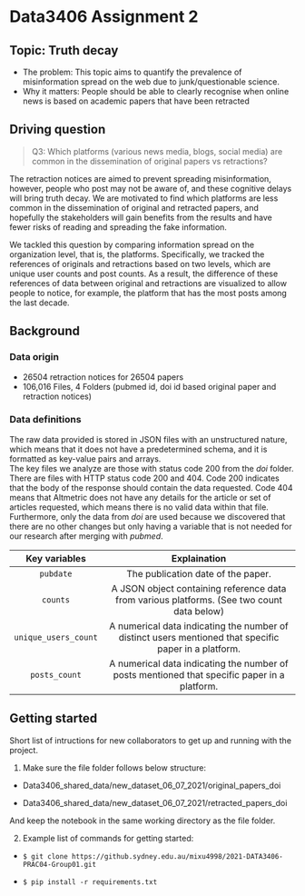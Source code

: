 # Data3406 Assignment 2
## Topic: Truth decay

- The problem: This topic aims to quantify the prevalence of misinformation spread on the web due to junk/questionable science.
- Why it matters: People should be able to clearly recognise when online news is based on academic papers that have been retracted

## Driving question

> Q3: Which platforms (various news media, blogs, social media) are common in the dissemination of original papers vs retractions?


The retraction notices are aimed to prevent spreading misinformation, however, people who post may not be aware of, and these cognitive delays will bring truth decay. We are motivated to find which platforms are less common in the dissemination of original and retracted papers, and hopefully the stakeholders will gain benefits from the results and have fewer risks of reading and spreading the fake information.

We tackled this question by comparing information spread on the organization level, that is, the platforms. Specifically, we tracked the references of originals and retractions based on two levels, which are unique user counts and post counts. As a result, the difference of these references of data between original and retractions are visualized to allow people to notice, for example, the platform that has the most posts among the last decade.


## Background

### Data origin

- 26504 retraction notices for 26504 papers
- 106,016 Files, 4 Folders (pubmed id, doi id based original paper and retraction notices)

### Data definitions
The raw data provided is stored in JSON files with an unstructured nature, which means that it does not have a predetermined schema, and it is formatted as key-value pairs and arrays. <br>
The key files we analyze are those with status code 200 from the *doi* folder. There are files with HTTP status code 200 and 404. Code 200 indicates that the body of the response should contain the data requested. Code 404 means that Altmetric does not have any details for the article or set of articles requested, which means there is no valid data within that file. Furthermore, only the data from *doi* are used because we discovered that there are no other changes but only having a variable that is not needed for our research after merging with *pubmed*.

  |    **Key variables**    |                                             **Explaination**                                          |
  | :---------------------: | :---------------------------------------------------------------------------------------------------: |
  |        `pubdate`        |                                      The publication date of the paper.                               |
  |        `counts`         |       A JSON object containing reference data from various platforms. (See two count data below)      |
  |   `unique_users_count`  | A numerical data indicating the number of distinct users mentioned that specific paper in a platform. |
  |      `posts_count`      |      A numerical data indicating the number of posts mentioned that specific paper in a platform.     |

## Getting started

Short list of intructions for new collaborators to get up and running with the project.

1. Make sure the file folder follows below structure: 

- Data3406_shared_data/new_dataset_06_07_2021/original_papers_doi

- Data3406_shared_data/new_dataset_06_07_2021/retracted_papers_doi

And keep the notebook in the same working directory as the file folder.

2. Example list of commands for getting started:

- `$ git clone https://github.sydney.edu.au/mixu4998/2021-DATA3406-PRAC04-Group01.git`

- `$ pip install -r requirements.txt`


